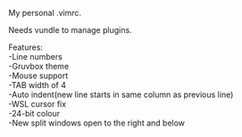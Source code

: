 My personal .vimrc.

Needs vundle to manage plugins.

Features:\
  -Line numbers\
  -Gruvbox theme\
  -Mouse support\
  -TAB width of 4\
  -Auto indent(new line starts in same column as previous line)\
  -WSL cursor fix\
  -24-bit colour\
  -New split windows open to the right and below
